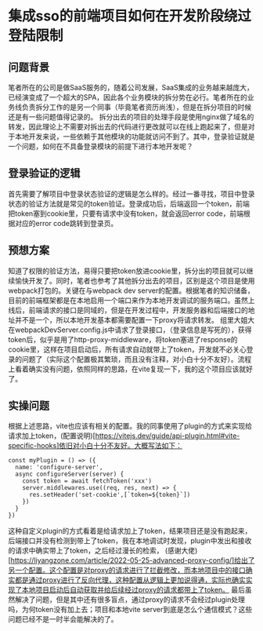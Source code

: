 # 集成sso的前端项目如何在开发阶段绕过登陆限制
## 问题背景
笔者所在的公司是做SaaS服务的，随着公司发展，SaaS集成的业务越来越庞大，已经演变成了一个超大的SPA，因此各个业务模块的拆分势在必行。笔者所在的业务线负责拆分工作的是另一个同事（毕竟笔者资历尚浅），但是在拆分项目的时候还是有一些问题值得记录的。
拆分出去的项目的处理手段是使用nginx做了域名的转发，因此理论上不需要对拆出去的代码进行更改就可以在线上跑起来了，但是对于本地开发来说，一些依赖于其他模块的功能就访问不到了。其中，登录验证就是一个问题，如何在不具备登录模块的前提下进行本地开发呢？
## 登录验证的逻辑
首先需要了解项目中登录状态验证的逻辑是怎么样的。经过一番寻找，项目中登录状态的验证方法就是常见的token验证。登录成功后，后端返回一个token，前端把token塞到cookie里，只要有请求中没有token，就会返回error code，前端根据对应的error code跳转到登录页。
## 预想方案
知道了权限的验证方法，易得只要把token放进cookie里，拆分出的项目就可以继续愉快开发了。同时，笔者也参考了其他拆分出去的项目，区别是这个项目是使用webpack打包的。关键在与webpack dev server的配置。根据笔者的知识储备，目前的前端框架都是在本地启用一个端口来作为本地开发调试的服务端口。虽然上线后，前端请求的接口是同域的，但是在开发过程中，开发服务器和后端接口的地址并不是一个，所以本地开发基本都需要配置一下proxy将请求转发。
组里大姐大在webpackDevServer.config.js中请求了登录接口，（登录信息是写死的），获得token后，似乎是用了http-proxy-middleware，将token塞进了response的cookie里，这样在项目启动后，所有请求自动就带上了token，开发就不必关心登录的问题了（实际这个配置极其繁琐，而且没有注释，对小白十分不友好）。流程上看着确实没有问题，依照同样的思路，在vite复现一下，我的这个项目应该就好了。
## 实操问题
根据上述思路，vite也应该有相关的配置。我的同事使用了plugin的方式来实现给请求加上token，(配置说明)[https://vitejs.dev/guide/api-plugin.html#vite-specific-hooks]依旧对小白十分不友好。大概写法如下：
```
const myPlugin = () => ({
  name: 'configure-server',
  async configureServer(server) {
    const token = await fetchToken('xxx')
    server.middlewares.use((req, res, next) => {
      res.setHeader('set-cookie',[`token=${token}`])
    })
  }
})

```
这种自定义plugin的方式看着是给请求加上了token，结果项目还是没有跑起来，后端接口并没有检测到带上了token，我在本地调试时发现，plugin中发出和接收的请求中确实带上了token，之后经过漫长的检索，
(感谢大佬)[https://liyangzone.com/article/2022-05-25-advanced-proxy-config/]给出了另一个配置。这个配置是对proxy的请求进行了拦截修改，而本地项目中的接口确实都是通过proxy进行了反向代理，这种配置从逻辑上更加说得通，实际也确实实现了本地项目启动后自动获取并给后续经过proxy的请求都带上了token。
最后虽然解决了问题，但是其中还有很多盲点，通过proxy的请求不会经过plugin处理吗，为何token没有加上去；项目和本地vite server到底是怎么个通信模式？这些问题已经不是一时半会能解决的了。